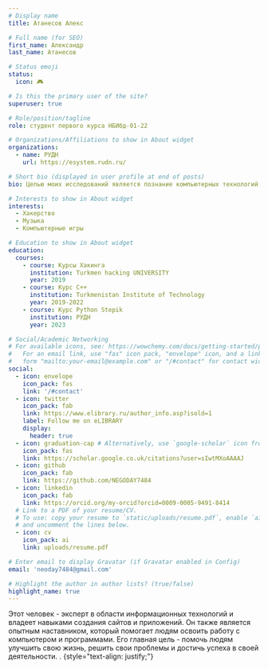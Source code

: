 ```yaml
---
# Display name
title: Атанесов Алекс

# Full name (for SEO)
first_name: Александр
last_name: Атанесов

# Status emoji
status:
  icon: 🎮

# Is this the primary user of the site?
superuser: true

# Role/position/tagline
role: студент первого курса НБИбд-01-22

# Organizations/Affiliations to show in About widget
organizations:
  - name: РУДН
    url: https://esystem.rudn.ru/

# Short bio (displayed in user profile at end of posts)
bio: Целью моих исследований является познание компьютерных технологий, языков программирования и создание исскуственного интелекта.

# Interests to show in About widget
interests:
  - Хакерство
  - Музыка
  - Компьютерные игры

# Education to show in About widget
education:
  courses:
    - course: Курсы Хакинга
      institution: Turkmen hacking UNIVERSITY
      year: 2019
    - course: Курс C++
      institution: Turkmenistan Institute of Technology
      year: 2019-2022
    - course: Курс Python Stepik
      institution: РУДН
      year: 2023

# Social/Academic Networking
# For available icons, see: https://wowchemy.com/docs/getting-started/page-builder/#icons
#   For an email link, use "fas" icon pack, "envelope" icon, and a link in the
#   form "mailto:your-email@example.com" or "/#contact" for contact widget.
social:
  - icon: envelope
    icon_pack: fas
    link: '/#contact'
  - icon: twitter
    icon_pack: fab
    link: https://www.elibrary.ru/author_info.asp?isold=1
    label: Follow me on eLIBRARY
    display:
      header: true
  - icon: graduation-cap # Alternatively, use `google-scholar` icon from `ai` icon pack
    icon_pack: fas
    link: https://scholar.google.co.uk/citations?user=sIwtMXoAAAAJ
  - icon: github
    icon_pack: fab
    link: https://github.com/NEGODAY7484
  - icon: linkedin
    icon_pack: fab
    link: https://orcid.org/my-orcid?orcid=0009-0005-9491-8414
  # Link to a PDF of your resume/CV.
  # To use: copy your resume to `static/uploads/resume.pdf`, enable `ai` icons in `params.yaml`,
  # and uncomment the lines below.
  - icon: cv
    icon_pack: ai
    link: uploads/resume.pdf

# Enter email to display Gravatar (if Gravatar enabled in Config)
email: 'neoday7484@gmail.com'

# Highlight the author in author lists? (true/false)
highlight_name: true
---
```


Этот человек - эксперт в области информационных технологий и владеет навыками создания сайтов и приложений. Он также является опытным наставником, который помогает людям освоить работу с компьютером и программами. Его главная цель - помочь людям улучшить свою жизнь, решить свои проблемы и достичь успеха в своей деятельности.
.
{style="text-align: justify;"}
